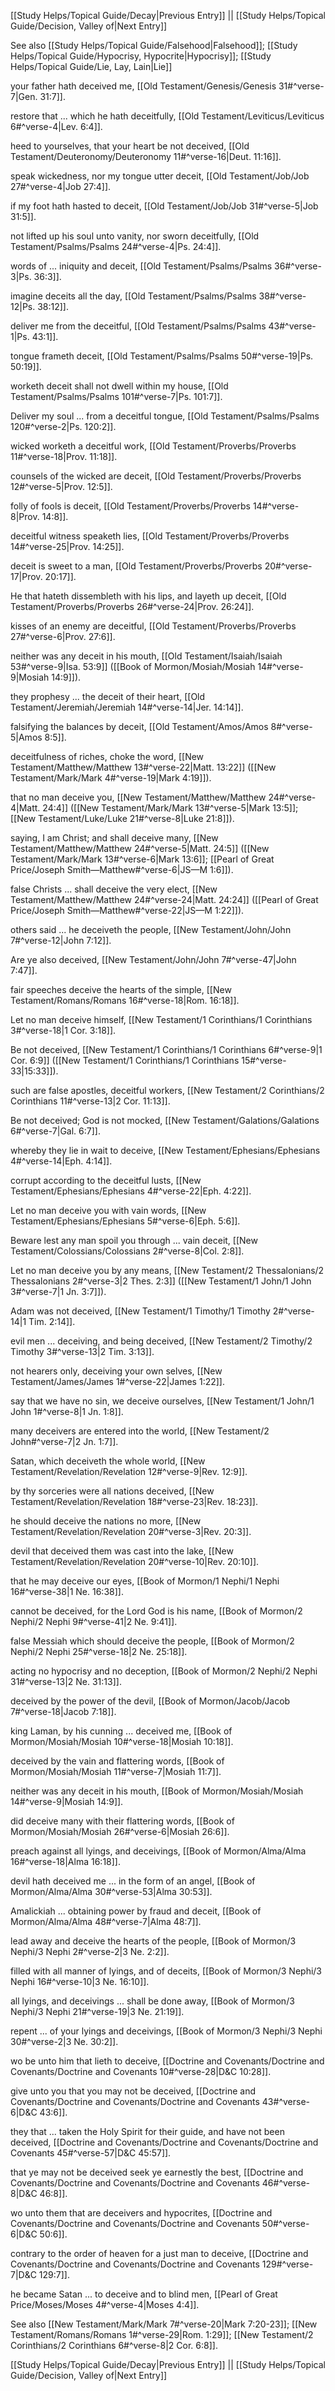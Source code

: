 [[Study Helps/Topical Guide/Decay|Previous Entry]]  ||  [[Study Helps/Topical Guide/Decision, Valley of|Next Entry]]

 See also [[Study Helps/Topical Guide/Falsehood|Falsehood]]; [[Study Helps/Topical Guide/Hypocrisy, Hypocrite|Hypocrisy]]; [[Study Helps/Topical Guide/Lie, Lay, Lain|Lie]]

 your father hath deceived me, [[Old Testament/Genesis/Genesis 31#^verse-7|Gen. 31:7]].

 restore that ... which he hath deceitfully, [[Old Testament/Leviticus/Leviticus 6#^verse-4|Lev. 6:4]].

 heed to yourselves, that your heart be not deceived, [[Old Testament/Deuteronomy/Deuteronomy 11#^verse-16|Deut. 11:16]].

 speak wickedness, nor my tongue utter deceit, [[Old Testament/Job/Job 27#^verse-4|Job 27:4]].

 if my foot hath hasted to deceit, [[Old Testament/Job/Job 31#^verse-5|Job 31:5]].

 not lifted up his soul unto vanity, nor sworn deceitfully, [[Old Testament/Psalms/Psalms 24#^verse-4|Ps. 24:4]].

 words of ... iniquity and deceit, [[Old Testament/Psalms/Psalms 36#^verse-3|Ps. 36:3]].

 imagine deceits all the day, [[Old Testament/Psalms/Psalms 38#^verse-12|Ps. 38:12]].

 deliver me from the deceitful, [[Old Testament/Psalms/Psalms 43#^verse-1|Ps. 43:1]].

 tongue frameth deceit, [[Old Testament/Psalms/Psalms 50#^verse-19|Ps. 50:19]].

 worketh deceit shall not dwell within my house, [[Old Testament/Psalms/Psalms 101#^verse-7|Ps. 101:7]].

 Deliver my soul ... from a deceitful tongue, [[Old Testament/Psalms/Psalms 120#^verse-2|Ps. 120:2]].

 wicked worketh a deceitful work, [[Old Testament/Proverbs/Proverbs 11#^verse-18|Prov. 11:18]].

 counsels of the wicked are deceit, [[Old Testament/Proverbs/Proverbs 12#^verse-5|Prov. 12:5]].

 folly of fools is deceit, [[Old Testament/Proverbs/Proverbs 14#^verse-8|Prov. 14:8]].

 deceitful witness speaketh lies, [[Old Testament/Proverbs/Proverbs 14#^verse-25|Prov. 14:25]].

 deceit is sweet to a man, [[Old Testament/Proverbs/Proverbs 20#^verse-17|Prov. 20:17]].

 He that hateth dissembleth with his lips, and layeth up deceit, [[Old Testament/Proverbs/Proverbs 26#^verse-24|Prov. 26:24]].

 kisses of an enemy are deceitful, [[Old Testament/Proverbs/Proverbs 27#^verse-6|Prov. 27:6]].

 neither was any deceit in his mouth, [[Old Testament/Isaiah/Isaiah 53#^verse-9|Isa. 53:9]] ([[Book of Mormon/Mosiah/Mosiah 14#^verse-9|Mosiah 14:9]]).

 they prophesy ... the deceit of their heart, [[Old Testament/Jeremiah/Jeremiah 14#^verse-14|Jer. 14:14]].

 falsifying the balances by deceit, [[Old Testament/Amos/Amos 8#^verse-5|Amos 8:5]].

 deceitfulness of riches, choke the word, [[New Testament/Matthew/Matthew 13#^verse-22|Matt. 13:22]] ([[New Testament/Mark/Mark 4#^verse-19|Mark 4:19]]).

 that no man deceive you, [[New Testament/Matthew/Matthew 24#^verse-4|Matt. 24:4]] ([[New Testament/Mark/Mark 13#^verse-5|Mark 13:5]]; [[New Testament/Luke/Luke 21#^verse-8|Luke 21:8]]).

 saying, I am Christ; and shall deceive many, [[New Testament/Matthew/Matthew 24#^verse-5|Matt. 24:5]] ([[New Testament/Mark/Mark 13#^verse-6|Mark 13:6]]; [[Pearl of Great Price/Joseph Smith—Matthew#^verse-6|JS—M 1:6]]).

 false Christs ... shall deceive the very elect, [[New Testament/Matthew/Matthew 24#^verse-24|Matt. 24:24]] ([[Pearl of Great Price/Joseph Smith—Matthew#^verse-22|JS—M 1:22]]).

 others said ... he deceiveth the people, [[New Testament/John/John 7#^verse-12|John 7:12]].

 Are ye also deceived, [[New Testament/John/John 7#^verse-47|John 7:47]].

 fair speeches deceive the hearts of the simple, [[New Testament/Romans/Romans 16#^verse-18|Rom. 16:18]].

 Let no man deceive himself, [[New Testament/1 Corinthians/1 Corinthians 3#^verse-18|1 Cor. 3:18]].

 Be not deceived, [[New Testament/1 Corinthians/1 Corinthians 6#^verse-9|1 Cor. 6:9]] ([[New Testament/1 Corinthians/1 Corinthians 15#^verse-33|15:33]]).

 such are false apostles, deceitful workers, [[New Testament/2 Corinthians/2 Corinthians 11#^verse-13|2 Cor. 11:13]].

 Be not deceived; God is not mocked, [[New Testament/Galations/Galations 6#^verse-7|Gal. 6:7]].

 whereby they lie in wait to deceive, [[New Testament/Ephesians/Ephesians 4#^verse-14|Eph. 4:14]].

 corrupt according to the deceitful lusts, [[New Testament/Ephesians/Ephesians 4#^verse-22|Eph. 4:22]].

 Let no man deceive you with vain words, [[New Testament/Ephesians/Ephesians 5#^verse-6|Eph. 5:6]].

 Beware lest any man spoil you through ... vain deceit, [[New Testament/Colossians/Colossians 2#^verse-8|Col. 2:8]].

 Let no man deceive you by any means, [[New Testament/2 Thessalonians/2 Thessalonians 2#^verse-3|2 Thes. 2:3]] ([[New Testament/1 John/1 John 3#^verse-7|1 Jn. 3:7]]).

 Adam was not deceived, [[New Testament/1 Timothy/1 Timothy 2#^verse-14|1 Tim. 2:14]].

 evil men ... deceiving, and being deceived, [[New Testament/2 Timothy/2 Timothy 3#^verse-13|2 Tim. 3:13]].

 not hearers only, deceiving your own selves, [[New Testament/James/James 1#^verse-22|James 1:22]].

 say that we have no sin, we deceive ourselves, [[New Testament/1 John/1 John 1#^verse-8|1 Jn. 1:8]].

 many deceivers are entered into the world, [[New Testament/2 John#^verse-7|2 Jn. 1:7]].

 Satan, which deceiveth the whole world, [[New Testament/Revelation/Revelation 12#^verse-9|Rev. 12:9]].

 by thy sorceries were all nations deceived, [[New Testament/Revelation/Revelation 18#^verse-23|Rev. 18:23]].

 he should deceive the nations no more, [[New Testament/Revelation/Revelation 20#^verse-3|Rev. 20:3]].

 devil that deceived them was cast into the lake, [[New Testament/Revelation/Revelation 20#^verse-10|Rev. 20:10]].

 that he may deceive our eyes, [[Book of Mormon/1 Nephi/1 Nephi 16#^verse-38|1 Ne. 16:38]].

 cannot be deceived, for the Lord God is his name, [[Book of Mormon/2 Nephi/2 Nephi 9#^verse-41|2 Ne. 9:41]].

 false Messiah which should deceive the people, [[Book of Mormon/2 Nephi/2 Nephi 25#^verse-18|2 Ne. 25:18]].

 acting no hypocrisy and no deception, [[Book of Mormon/2 Nephi/2 Nephi 31#^verse-13|2 Ne. 31:13]].

 deceived by the power of the devil, [[Book of Mormon/Jacob/Jacob 7#^verse-18|Jacob 7:18]].

 king Laman, by his cunning ... deceived me, [[Book of Mormon/Mosiah/Mosiah 10#^verse-18|Mosiah 10:18]].

 deceived by the vain and flattering words, [[Book of Mormon/Mosiah/Mosiah 11#^verse-7|Mosiah 11:7]].

 neither was any deceit in his mouth, [[Book of Mormon/Mosiah/Mosiah 14#^verse-9|Mosiah 14:9]].

 did deceive many with their flattering words, [[Book of Mormon/Mosiah/Mosiah 26#^verse-6|Mosiah 26:6]].

 preach against all lyings, and deceivings, [[Book of Mormon/Alma/Alma 16#^verse-18|Alma 16:18]].

 devil hath deceived me ... in the form of an angel, [[Book of Mormon/Alma/Alma 30#^verse-53|Alma 30:53]].

 Amalickiah ... obtaining power by fraud and deceit, [[Book of Mormon/Alma/Alma 48#^verse-7|Alma 48:7]].

 lead away and deceive the hearts of the people, [[Book of Mormon/3 Nephi/3 Nephi 2#^verse-2|3 Ne. 2:2]].

 filled with all manner of lyings, and of deceits, [[Book of Mormon/3 Nephi/3 Nephi 16#^verse-10|3 Ne. 16:10]].

 all lyings, and deceivings ... shall be done away, [[Book of Mormon/3 Nephi/3 Nephi 21#^verse-19|3 Ne. 21:19]].

 repent ... of your lyings and deceivings, [[Book of Mormon/3 Nephi/3 Nephi 30#^verse-2|3 Ne. 30:2]].

 wo be unto him that lieth to deceive, [[Doctrine and Covenants/Doctrine and Covenants/Doctrine and Covenants 10#^verse-28|D&C 10:28]].

 give unto you that you may not be deceived, [[Doctrine and Covenants/Doctrine and Covenants/Doctrine and Covenants 43#^verse-6|D&C 43:6]].

 they that ... taken the Holy Spirit for their guide, and have not been deceived, [[Doctrine and Covenants/Doctrine and Covenants/Doctrine and Covenants 45#^verse-57|D&C 45:57]].

 that ye may not be deceived seek ye earnestly the best, [[Doctrine and Covenants/Doctrine and Covenants/Doctrine and Covenants 46#^verse-8|D&C 46:8]].

 wo unto them that are deceivers and hypocrites, [[Doctrine and Covenants/Doctrine and Covenants/Doctrine and Covenants 50#^verse-6|D&C 50:6]].

 contrary to the order of heaven for a just man to deceive, [[Doctrine and Covenants/Doctrine and Covenants/Doctrine and Covenants 129#^verse-7|D&C 129:7]].

 he became Satan ... to deceive and to blind men, [[Pearl of Great Price/Moses/Moses 4#^verse-4|Moses 4:4]].

 See also [[New Testament/Mark/Mark 7#^verse-20|Mark 7:20-23]]; [[New Testament/Romans/Romans 1#^verse-29|Rom. 1:29]]; [[New Testament/2 Corinthians/2 Corinthians 6#^verse-8|2 Cor. 6:8]].

[[Study Helps/Topical Guide/Decay|Previous Entry]]  ||  [[Study Helps/Topical Guide/Decision, Valley of|Next Entry]]